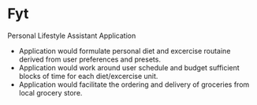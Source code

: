 # Fyt
Personal Lifestyle Assistant Application

* Application would formulate personal diet and excercise routaine derived from user preferences and presets.
* Application would work around user schedule and budget sufficient blocks of time for each diet/excercise unit.
* Application would facilitate the ordering and delivery of groceries from local grocery store.

